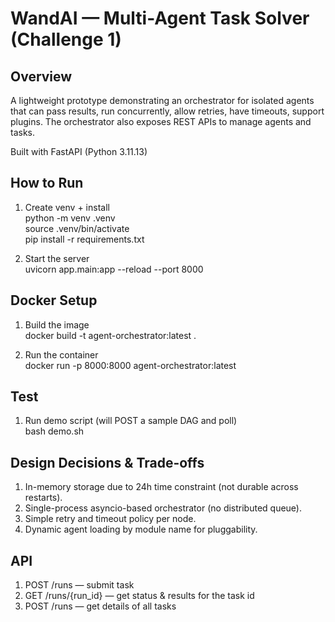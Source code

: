 # WandAI — Multi-Agent Task Solver (Challenge 1)

## Overview

A lightweight prototype demonstrating an orchestrator for isolated agents that can pass results, run concurrently, allow retries, have timeouts, support plugins. The orchestrator also exposes REST APIs to manage agents and tasks.

Built with FastAPI (Python 3.11.13)

## How to Run

1. Create venv + install
<br> python -m venv .venv
<br> source .venv/bin/activate
<br> pip install -r requirements.txt

2. Start the server
<br> uvicorn app.main:app --reload --port 8000

## Docker Setup

1. Build the image
<br> docker build -t agent-orchestrator:latest .

2. Run the container
<br> docker run -p 8000:8000 agent-orchestrator:latest

## Test

1. Run demo script (will POST a sample DAG and poll)
<br> bash demo.sh

## Design Decisions & Trade-offs

1. In-memory storage due to 24h time constraint (not durable across restarts).
2. Single-process asyncio-based orchestrator (no distributed queue).
3. Simple retry and timeout policy per node.
4. Dynamic agent loading by module name for pluggability.

## API

1. POST /runs — submit task
2. GET /runs/{run_id} — get status & results for the task id
3. POST /runs — get details of all tasks
